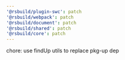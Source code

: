 ```yaml
---
'@rsbuild/plugin-swc': patch
'@rsbuild/webpack': patch
'@rsbuild/document': patch
'@rsbuild/shared': patch
'@rsbuild/core': patch
---
```


chore: use findUp utils to replace pkg-up dep
